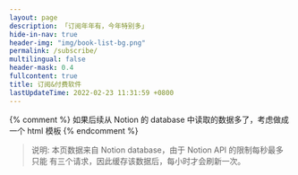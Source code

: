 ```yaml
---
layout: page
description: 「订阅年年有，今年特别多」
hide-in-nav: true
header-img: "img/book-list-bg.png"
permalink: /subscribe/
multilingual: false
header-mask: 0.4
fullcontent: true
title: 订阅&付费软件
lastUpdateTime: 2022-02-23 11:31:59 +0800
---
```


{% comment %}
如果后续从 Notion 的 database 中读取的数据多了，考虑做成一个 html 模板
{% endcomment %}
<div class='notion-container'>
    <blockquote>
        说明: 本页数据来自 Notion database，由于 Notion API 的限制每秒最多只能
        有三个请求，因此缓存该数据后，每小时才会刷新一次。
    </blockquote>
    <div class="data-loading"><span></span><span></span><span></span><span></span><span></span></div>
    <table class='data-container'></table>
</div>
<script>
    /**
     * 应该返回的是形如
     * <tr>
     *  <td>Apple Music 订阅</td>
     *  <td>10元/月</td>
     *  <td>www.apple.com.cm/music</td>
     *  <td>其他说明</td>
     * </tr>
     * 的 dom 结构，考虑使用模板引擎
     */
    window.onload =  function () {
        const properties = ['名称','类型','日期','价格','备注'];
        let totalCost = 0;
        const tmp = function (props, k, res) {
            let result = '';
            if (k === 0) {
                result += ('<tr>'+
                        properties.map(tag => `<td>${tag}</td>`).join('')
                    + '</tr>');
            }
            result += ('<tr>'
                +
                    properties.map(name => {
                        const val = props[name];
                        switch(val.type) {
                            case 'title':
                            case 'rich_text':
                                if (val[val.type][0]) {
                                    if (val[val.type][0].href) {
                                        return `<td><a href=${val[val.type][0].href} target="_blank">${val[val.type][0].plain_text}</a></td>`
                                    } else {
                                        return `<td>${val[val.type][0].plain_text}</td>`
                                    }
                                }
                                return '<td></td>';
                            case 'date':
                                if (val[val.type]) {
                                    let start = val[val.type].start;
                                    let end = val[val.type].end;
                                    return `<td>${start || '?'}${end ? ' - ' + end : ''}</td>`;
                                }
                                return '<td></td>';
                            case 'number':
                                if (val[val.type]) {
                                    if (name === '价格' && !Number.isNaN(val[val.type])) {
                                        totalCost += Number(val[val.type]);
                                    }
                                    return `<td>${val[val.type]}</td>`;
                                }
                                return '<td></td>'
                            case 'multi_select':
                                if (val[val.type].length) {
                                        return '<td>' + 
                                            val[val.type].map(tag => {
                                                return `  <span class='label label-info'>${tag.name}</span>`;
                                            }).join('')
                                        + '</td>';
                                }
                                return '<td></td>';
                        }
                    }).join('')
                +   
                '</td>');
            if (k === res.length - 1) {
                result += ('<tr>'+
                        `<td colspan="999">总计有 ${res.length} 个软件，共花费 ￥${totalCost.toFixed(2)} 元</td>`
                    +'</tr>');
            }
            return result;
        };
        fetch('https://api.xheldon.com/api/getDatabase', {
            method: 'POST',
            headers: {
                'Content-Type': 'application/json;charset=utf-8'
            },
            body: JSON.stringify({
                properties: properties,
                databaseId: 'e828412b1852467b81b1a19507df3a8f',
                opt: {
                    sorts: [{
                        timestamp: 'created_time',
                        direction: 'ascending'
                    }]
                }
            })
        }).then(_ => {
            // Note: 错误信息也返回给 then，没有异常抛出
            _.json().then(res => {
                $('.data-loading').remove();
                if (Array.isArray(res)) {
                    $('.data-container').html(res.map(tmp.bind(res)).join(''));
                } else {
                    $('.data-container').html('Notion 服务器数据异常:', res.msg);
                }
            }).catch(err => {
                $('.data-container').html(`请求异常: 错误信息${err.message}`, err);
            });
        });
    };
</script>